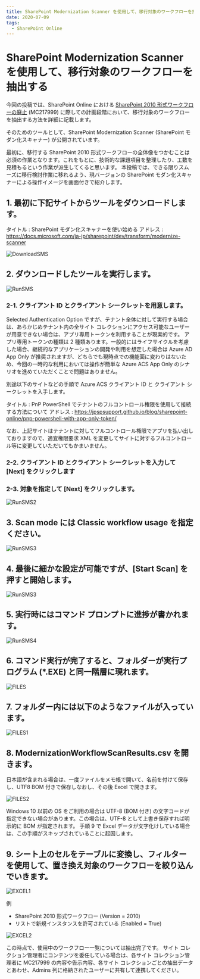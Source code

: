 ```yaml
---
title: SharePoint Modernization Scanner を使用して、移行対象のワークフローを抽出する
date: 2020-07-09
tags:
  - SharePoint Online
---
```


# SharePoint Modernization Scanner を使用して、移行対象のワークフローを抽出する

今回の投稿では、SharePoint Online における [SharePoint 2010 形式ワークフローの廃止](https://support.microsoft.com/ja-jp/office/1ca3fff8-9985-410a-85aa-8120f626965f?ui=ja-jp&rs=ja-jp&ad=jp) (MC217999) に際しての計画段階において、移行対象のワークフローを抽出する方法を詳細に記載します。

そのためのツールとして、SharePoint Modernization Scanner (SharePoint モダン化スキャナー) が公開されています。

最初に、移行する SharePoint 2010 形式ワークフローの全体像をつかむことは必須の作業となります。これをもとに、技術的な課題項目を整理したり、工数を見積もるという作業が派生してくると思います。
本投稿では、できる限りスムーズに移行検討作業に移れるよう、現バージョンの SharePoint モダン化スキャナーによる操作イメージを画面付きで紹介します。

## 1. 最初に下記サイトからツールをダウンロードします。

タイトル : SharePoint モダン化スキャナーを使い始める
アドレス : https://docs.microsoft.com/ja-jp/sharepoint/dev/transform/modernize-scanner

![DownloadSMS](./use-sp-modernization-scanner/SMS01.png)

## 2. ダウンロードしたツールを実行します。

![RunSMS](./use-sp-modernization-scanner/SMS02.png)

### 2-1. クライアント ID とクライアント シークレットを用意します。
Selected Authentication Option ですが、テナント全体に対して実行する場合は、あらかじめテナント内の全サイト コレクションにアクセス可能なユーザーが用意できない場合は、アプリ専用トークンを利用することが現実的です。
アプリ専用トークンの種類は 2 種類あります。一般的にはライフサイクルを考慮した場合、継続的なアプリケーションの開発や利用を想定した場合は Azure AD App Only が推奨されますが、どちらでも現時点での機能面に変わりはないため、今回の一時的な利用においては操作が簡単な Azure ACS App Only のシナリオを進めていただくことで問題はありません。

別途以下のサイトなどの手順で Azure ACS クライアント ID と クライアント シークレットを入手します。

タイトル : PnP PowerShell でテナントのフルコントロール権限を使用して接続する方法について
アドレス : https://jpspsupport.github.io/blog/sharepoint-online/pnp-powershell-with-app-only-token/

なお、上記サイトはテナントに対してフルコントロール権限でアプリを払い出しておりますので、適宜権限要求 XML を変更してサイトに対するフルコントロール等に変更していただいてもかまいません。

### 2-2. クライアント ID とクライアント シークレットを入力して [Next] をクリックします
### 2-3. 対象を指定して [Next] をクリックします。

![RunSMS2](./use-sp-modernization-scanner/SMS03.png)

## 3. Scan mode には Classic workflow usage を指定ください。

![RunSMS3](./use-sp-modernization-scanner/SMS04.png)

## 4.	最後に細かな設定が可能ですが、[Start Scan] を押すと開始します。

![RunSMS3](./use-sp-modernization-scanner/SMS04-2.png)

## 5. 実行時にはコマンド プロンプトに進捗が書かれます。

![RunSMS4](./use-sp-modernization-scanner/SMS05.png)

## 6. コマンド実行が完了すると、フォルダーが実行プログラム (*.EXE) と同一階層に現れます。

![FILES](./use-sp-modernization-scanner/SMS06.png)

## 7. フォルダー内には以下のようなファイルが入っています。

![FILES1](./use-sp-modernization-scanner/SMS07.png)

## 8. ModernizationWorkflowScanResults.csv を開きます。

日本語が含まれる場合は、一度ファイルをメモ帳で開いて、名前を付けて保存し、UTF8 BOM 付きで保存しなおし、その後 Excel で開きます。

![FILES2](./use-sp-modernization-scanner/SMS08-1.png)

Windows 10 以前の OS をご利用の場合は UTF-8 (BOM 付き) の文字コードが指定できない場合があります。この場合は、UTF-8 として上書き保存すれば明示的に BOM が指定されます。
手順 9 で Excel データが文字化けしている場合は、この手順がスキップされていることに起因します。

## 9. シート上のセルをテーブルに変換し、フィルターを使用して、置き換え対象のワークフローを絞り込んでいきます。

![EXCEL1](./use-sp-modernization-scanner/SMS09.png)

例
* SharePoint 2010 形式ワークフロー (Version = 2010)
* リストで新規インスタンスを許可されている (Enabled = True) 

![EXCEL2](./use-sp-modernization-scanner/SMS10.png)

この時点で、使用中のワークフロー一覧については抽出完了です。
サイト コレクション管理者にコンテンツを委任している場合は、各サイト コレクション管理者に MC217999 の内容や告示内容、各サイト コレクションごとの抽出データとあわせ、Admins 列に格納されたユーザーに共有して連携してください。


